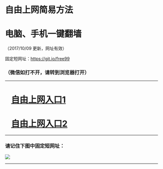 ﻿# 自由上网简易方法

# 电脑、手机一键翻墙

（2017/10/09 更新，网址有效）

固定短网址：https://git.io/free99

### （微信如打不开，请转到浏览器打开）


***





# &nbsp;&nbsp; <a href="http://ft662111700.fwq-tz-1001.info/fwqtz01.html?t=10090014700 " target="_blank">自由上网入口1</a>
# &nbsp;&nbsp; <a href="http://ft457920628.fwq-tz-1002.info/fwqtz02.html?t=100900119999 " target="_blank">自由上网入口2</a>
***

### 请记住下图中固定短网址：

<img src="https://s3-us-west-2.amazonaws.com/fwq-1001/yjfq-20170905okok.png" /> 


***

